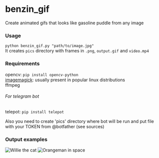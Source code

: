 # benzin_gif
Create animated gifs that looks like gasoline puddle from any image

### Usage
`python benzin_gif.py "path/to/image.jpg"`  
It creates `pics` directory with frames in `.png`, `output.gif` and `video.mp4`   

### Requirements
opencv: `pip install opencv-python`  
[imagemagick](https://imagemagick.org/): usually present in popular linux distributions  
ffmpeg  
###### For telegram bot
telepot: `pip install telepot`  
  
Also you need to create 'pics' directory where bot will be run and put file with your TOKEN from @botfather (see sources)  

### Output examples
![Willie the cat](https://github.com/iggisv9t/benzin_gif/raw/master/example_gifs/cat.gif "Willie the cat")
![Orangeman in space](https://github.com/iggisv9t/benzin_gif/raw/master/example_gifs/output.gif "Orangeman in space")
